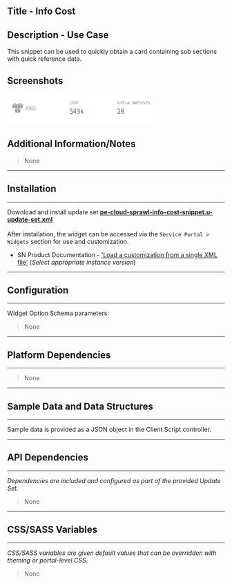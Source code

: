 ## Title - Info Cost

## Description - Use Case

This snippet can be used to quickly obtain a card containing sub sections with quick reference data.

## Screenshots
![](../images/pe-cloud-sprawl-info-cost-snippet.png)

## Additional Information/Notes 
> None
---
## Installation
---
Download and install update set **[pe-cloud-sprawl-info-cost-snippet.u-update-set.xml](pe-cloud-sprawl-info-cost-snippet.u-update-set.xml)** <br/><br/>
After installation, the widget can be accessed via the `Service Portal > Widgets` section for use and customization.<br/>
* SN Product Documentation - ['Load a customization from a single XML file'](https://docs.servicenow.com/search?q=Load+a+customization+from+a+single+XML+file)   (<i>Select appropriate instance version</i>)
---
## Configuration
---
Widget Option Schema parameters:
> None
---
## Platform Dependencies
---
> None
---
## Sample Data and Data Structures
---
Sample data is provided as a JSON object in the Client Script controller.

---
## API Dependencies
---
<i>Dependencies are included and configured as part of the provided Update Set.</i>
> None
---
## CSS/SASS Variables
---
_CSS/SASS variables are given default values that can be overridden with theming or portal-level CSS._
> None